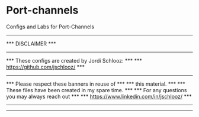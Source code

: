 # Port-channels
Configs and Labs for Port-Channels

************************************************************
***                     DISCLAIMER                       ***
***                                                      ***
***     These configs are created by Jordi Schlooz:      ***
***     https://github.com/jschlooz/                     ***
***                                                      ***
***     Please respect these banners in reuse of         ***
***     this material.                                   ***
***     These files have been created in my spare time.  ***
***     For any questions you may always reach out       ***
***     https://www.linkedin.com/in/jschlooz/            ***
***                                                      ***
************************************************************
